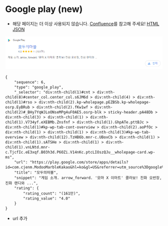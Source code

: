 # Google play (new)
- 해당 페이지는 더 이상 사용되지 않습니다. [Confluence](https://ascentkorea.atlassian.net/wiki/spaces/CJHZ/pages/397606925/Features)를 참고해 주세요!
[HTML](https://ascentkorea-docs.github.io/mobile/features/google\_play/sample.html) [JSON](https://ascentkorea-docs.github.io/mobile/features/google\_play/sample.json)

![](<../../.gitbook/assets/image (2) (1).png>)

```
{
    "sequence": 6,
    "type": "google_play",
    "_selector": "div:nth-child(1)#cnt > div:nth-child(8)#center_col.center_col.s6JM6d > div:nth-child(4) > div:nth-child(1)#rso > div:nth-child(2).kp-wholepage.pEZBSb.kp-wholepage-osrp.EyBRub > div:nth-child(2).fKw1wf > div:nth-child(2)#_BHy7YqWJLoONseMPg4uF0AE5.osrp-blk > sticky-header.pA48Db > div:nth-child(3) > div:nth-child(1) > div:nth-child(1).V734yf.eXEBMb.Znsfnf > div:nth-child(1).GhpATe.pttBJc > div:nth-child(1)#kp-wp-tab-cont-overview > div:nth-child(2).aoPfOc > div:nth-child(1) > div:nth-child(1) > div:nth-child(3)#kp-wp-tab-overview > div:nth-child(12).TzHB6b.mnr-c.UBoxCb > div:nth-child(1) > div:nth-child(1).sATSHe > div:nth-child(1) > div:nth-child(1).vnLNtd.mnr-c.TjcfIc.eE3xqf.B03h3d.P6OZi.V14nKc.ptcLIOszQJu__wholepage-card.wp-ms",
    "url": "https://play.google.com/store/apps/details?id=com.cjenm.ModooMarbleKakao&hl=ko&gl=US&referrer=utm_source%3Dgoogle%26utm_medium%3Dorganic%26utm_term%3D%EB%AA%A8%EB%91%90%EC%9D%98+%EB%A7%88%EB%B8%94+%EA%B2%8C%EC%9E%84&pcampaignid=APPU_1_BHy7YqWJLoONseMPg4uF0AE",
    "title": "모두의마블",
    "snippet": "게임 소개. arrow_forward. '모마 X 이마트' 콜라보! 진화 오반장, 진화 랜디와 ...",
    "rating": {
        "rating_count": "(161만)",
        "rating_value": "4.0"
    }
}
```

* url 추가
